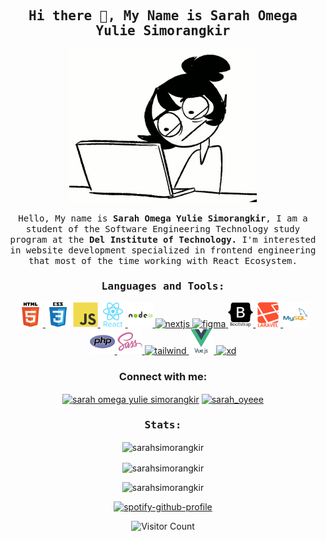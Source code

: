 <!--
**sarahsimorangkir/sarahsimorangkir** is a ✨ _special_ ✨ repository because its `README.md` (this file) appears on your GitHub profile.

Here are some ideas to get you started:

- 🔭 I’m currently working on ...
- 🌱 I’m currently learning ...
- 👯 I’m looking to collaborate on ...
- 🤔 I’m looking for help with ...
- 💬 Ask me about ...
- 📫 How to reach me: ...
- 😄 Pronouns: ...
- ⚡ Fun fact: ...
-->
<div align="center">
<samp><h2>Hi there 👋, My Name is Sarah Omega Yulie Simorangkir</h2></samp>  
<img alt="GIF" src="./KLzy.gif" width="300" />
  
<samp>Hello,
My name is **Sarah Omega Yulie Simorangkir**, I am a student of the Software Engineering Technology study program at the **Del Institute of Technology.**
  I'm interested in website development specialized in frontend engineering that most of the time working with React Ecosystem.</samp>    

<samp>
  <h3>Languages and Tools:</h3>
</samp>
 <p>  <a href="https://www.w3.org/html/" target="_blank"> <img src="https://raw.githubusercontent.com/devicons/devicon/master/icons/html5/html5-original-wordmark.svg" alt="html5" width="40" height="40"/> </a> <img src="https://raw.githubusercontent.com/devicons/devicon/master/icons/css3/css3-original-wordmark.svg" alt="css3" width="40" height="40"/> </a>
 <a href="https://developer.mozilla.org/en-US/docs/Web/JavaScript" target="_blank"> <img src="https://raw.githubusercontent.com/devicons/devicon/master/icons/javascript/javascript-original.svg" alt="javascript" width="40" height="40"/> </a> <a href="https://reactjs.org/" target="_blank"> <img src="https://raw.githubusercontent.com/devicons/devicon/master/icons/react/react-original-wordmark.svg" alt="react" width="40" height="40"/> </a> <a href="https://nodejs.org" target="_blank"> <img src="https://raw.githubusercontent.com/devicons/devicon/master/icons/nodejs/nodejs-original-wordmark.svg" alt="nodejs" width="40" height="40"/><a href="https://www.nextjslang.org" target="_blank"> <img src="https://cdn.worldvectorlogo.com/logos/next-js.svg" alt="nextjs" width="40" height="40"/> </a> <a href="https://www.figma.com/" target="_blank"> <img src="https://www.vectorlogo.zone/logos/figma/figma-icon.svg" alt="figma" width="40" height="40"/> </a> <a href="https://getbootstrap.com" target="_blank"> <img src="https://raw.githubusercontent.com/devicons/devicon/master/icons/bootstrap/bootstrap-plain-wordmark.svg" alt="bootstrap" width="40" height="40"/> </a>
<a href="https://laravel.com/" target="_blank"> <img src="https://raw.githubusercontent.com/devicons/devicon/master/icons/laravel/laravel-plain-wordmark.svg" alt="laravel" width="40" height="40"/> </a> <a href="https://www.mysql.com/" target="_blank"> <img src="https://raw.githubusercontent.com/devicons/devicon/master/icons/mysql/mysql-original-wordmark.svg" alt="mysql" width="40" height="40"/> </a>  </a> <a href="https://www.php.net" target="_blank"> <img src="https://raw.githubusercontent.com/devicons/devicon/master/icons/php/php-original.svg" alt="php" width="40" height="40"/> </a>
<a href="https://sass-lang.com" target="_blank"> <img src="https://raw.githubusercontent.com/devicons/devicon/master/icons/sass/sass-original.svg" alt="sass" width="40" height="40"/> </a> <a href="https://tailwindcss.com/" target="_blank"> <img src="https://www.vectorlogo.zone/logos/tailwindcss/tailwindcss-icon.svg" alt="tailwind" width="40" height="40"/> </a> <a href="https://vuejs.org/" target="_blank"> <img src="https://raw.githubusercontent.com/devicons/devicon/master/icons/vuejs/vuejs-original-wordmark.svg" alt="vuejs" width="40" height="40"/> </a> <a href="https://www.adobe.com/products/xd.html" target="_blank"> <img src="https://cdn.worldvectorlogo.com/logos/adobe-xd.svg" alt="xd" width="40" height="40"/> </a> 
<samp>
  <h3>Connect with me:</h3>
</samp>
<p>
<a href="https://www.linkedin.com/in/sarah-omega/" target="blank"><img align="center" src="https://raw.githubusercontent.com/rahuldkjain/github-profile-readme-generator/master/src/images/icons/Social/linked-in-alt.svg" alt="sarah omega yulie simorangkir" height="30" width="40" /></a>
<a href="https://www.instagram.com/sarah_oyeee/" target="blank"><img align="center" src="https://raw.githubusercontent.com/rahuldkjain/github-profile-readme-generator/master/src/images/icons/Social/instagram.svg" alt="sarah_oyeee" height="30" width="40" /></a></p>
</p>

<samp>
   <h3>Stats:</h3>
</samp>

<p><img align="center" src="https://github-readme-stats.vercel.app/api?username=sarahsimorangkir&theme=highcontrast&show_icons=true" alt="sarahsimorangkir" /></p>
<p><img align="center" src="https://github-readme-streak-stats.herokuapp.com/?user=sarahsimorangkir&theme=highcontrast" alt="sarahsimorangkir" /></p>
<p><img src="https://github-readme-stats.vercel.app/api/top-langs?username=sarahsimorangkir&theme=highcontrast&show_icons=true&locale=en&layout=compact" alt="sarahsimorangkir" /></p>
  
  [![spotify-github-profile](https://spotify-github-profile.vercel.app/api/view?uid=31b6cfd4fvy7peo7fy72r7dptjmi&cover_image=true&theme=novatorem&show_offline=false&background_color=121212&interchange=false&bar_color=53b14f&bar_color_cover=false)](https://github.com/kittinan/spotify-github-profile)

  ![Visitor Count](https://profile-counter.glitch.me/sarahsimorangkir/count.svg)
</div>
